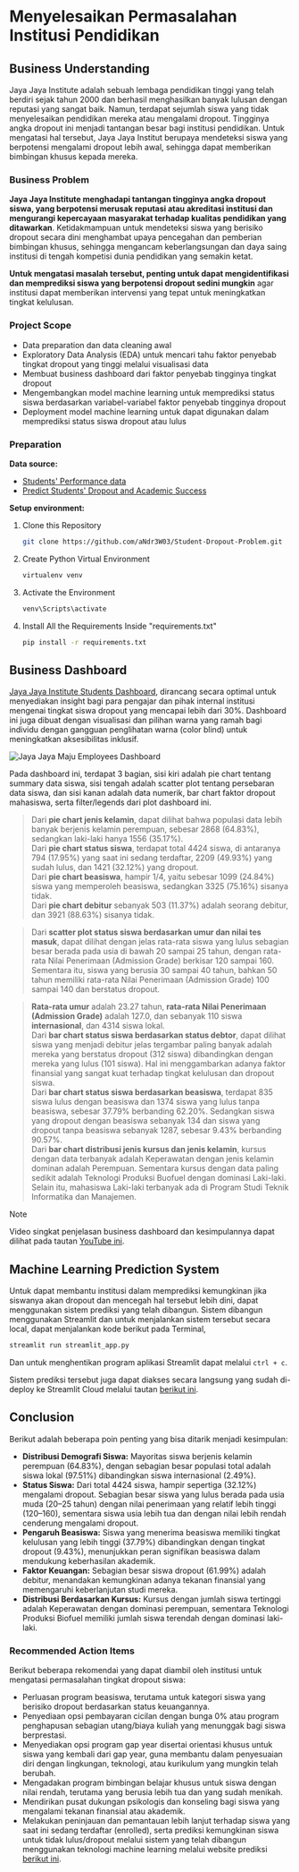 # Menyelesaikan Permasalahan Institusi Pendidikan

## Business Understanding

Jaya Jaya Institute adalah sebuah lembaga pendidikan tinggi yang telah berdiri sejak tahun 2000 dan berhasil menghasilkan banyak lulusan dengan reputasi yang sangat baik. Namun, terdapat sejumlah siswa yang tidak menyelesaikan pendidikan mereka atau mengalami dropout. Tingginya angka dropout ini menjadi tantangan besar bagi institusi pendidikan. Untuk mengatasi hal tersebut, Jaya Jaya Institut berupaya mendeteksi siswa yang berpotensi mengalami dropout lebih awal, sehingga dapat memberikan bimbingan khusus kepada mereka.

### Business Problem

**Jaya Jaya Institute menghadapi tantangan tingginya angka dropout siswa, yang berpotensi merusak reputasi atau akreditasi institusi dan mengurangi kepercayaan masyarakat terhadap kualitas pendidikan yang ditawarkan**. Ketidakmampuan untuk mendeteksi siswa yang berisiko dropout secara dini menghambat upaya pencegahan dan pemberian bimbingan khusus, sehingga mengancam keberlangsungan dan daya saing institusi di tengah kompetisi dunia pendidikan yang semakin ketat.

**Untuk mengatasi masalah tersebut, penting untuk dapat mengidentifikasi dan memprediksi siswa yang berpotensi dropout sedini mungkin** agar institusi dapat memberikan intervensi yang tepat untuk meningkatkan tingkat kelulusan.

### Project Scope

- Data preparation dan data cleaning awal
- Exploratory Data Analysis (EDA) untuk mencari tahu faktor penyebab tingkat dropout yang tinggi melalui visualisasi data
- Membuat business dashboard dari faktor penyebab tingginya tingkat dropout
- Mengembangkan model machine learning untuk memprediksi status siswa berdasarkan variabel-variabel faktor penyebab tingginya dropout
- Deployment model machine learning untuk dapat digunakan dalam memprediksi status siswa dropout atau lulus

### Preparation

**Data source:**
- [Students' Performance data](https://github.com/dicodingacademy/dicoding_dataset/tree/main/students_performance 'Dicoding GitHub - Students Performance data')
- [Predict Students' Dropout and Academic Success](https://doi.org/10.24432/C5MC89 'UCI Machine Learning - Predict Students Dropout and Academic Success')

**Setup environment:**

1. Clone this Repository
   ```bash
   git clone https://github.com/aNdr3W03/Student-Dropout-Problem.git
   ```

2. Create Python Virtual Environment
   ```bash
   virtualenv venv
   ```

2. Activate the Environment
   ```bash
   venv\Scripts\activate
   ```

4. Install All the Requirements Inside "requirements.txt"
   ```bash
   pip install -r requirements.txt
   ```

## Business Dashboard

[Jaya Jaya Institute Students Dashboard](https://public.tableau.com/shared/HX5QWTBF4 'Tableau Public - Jaya Jaya Institute Students Dashboard'), dirancang secara optimal untuk menyediakan insight bagi para pengajar dan pihak internal institusi mengenai tingkat siswa dropout yang mencapai lebih dari 30%. Dashboard ini juga dibuat dengan visualisasi dan pilihan warna yang ramah bagi individu dengan gangguan penglihatan warna (color blind) untuk meningkatkan aksesibilitas inklusif.

![Jaya Jaya Maju Employees Dashboard](https://github.com/user-attachments/assets/cc514db7-03a7-4905-916d-ef707c0738dc 'Jaya Jaya Institute Students Dashboard')

Pada dashboard ini, terdapat 3 bagian, sisi kiri adalah pie chart tentang summary data siswa, sisi tengah adalah scatter plot tentang persebaran data siswa, dan sisi kanan adalah data numerik, bar chart faktor dropout mahasiswa, serta filter/legends dari plot dashboard ini.

> Dari **pie chart jenis kelamin**, dapat dilihat bahwa populasi data lebih banyak berjenis kelamin perempuan, sebesar 2868 (64.83%), sedangkan laki-laki hanya 1556 (35.17%).  
> Dari **pie chart status siswa**, terdapat total 4424 siswa, di antaranya 794 (17.95%) yang saat ini sedang terdaftar, 2209 (49.93%) yang sudah lulus, dan 1421 (32.12%) yang dropout.  
> Dari **pie chart beasiswa**, hampir 1/4, yaitu sebesar  1099 (24.84%) siswa yang memperoleh beasiswa, sedangkan 3325 (75.16%) sisanya tidak.  
> Dari **pie chart debitur** sebanyak 503 (11.37%) adalah seorang debitur, dan 3921 (88.63%) sisanya tidak.  

> Dari **scatter plot status siswa berdasarkan umur dan nilai tes masuk**, dapat dilihat dengan jelas rata-rata siswa yang lulus sebagian besar berada pada usia di bawah 20 sampai 25 tahun, dengan rata-rata Nilai Penerimaan (Admission Grade) berkisar 120 sampai 160. Sementara itu, siswa yang berusia 30 sampai 40 tahun, bahkan 50 tahun memiliki rata-rata Nilai Penerimaan (Admission Grade) 100 sampai 140 dan berstatus dropout.  

> **Rata-rata umur** adalah 23.27 tahun, **rata-rata Nilai Penerimaan (Admission Grade)** adalah 127.0, dan sebanyak 110 siswa **internasional**, dan 4314 siswa lokal.  
> Dari **bar chart status siswa berdasarkan status debtor**, dapat dilihat siswa yang menjadi debitur jelas tergambar paling banyak adalah mereka yang berstatus dropout (312 siswa) dibandingkan dengan mereka yang lulus (101 siswa). Hal ini menggambarkan adanya faktor finansial yang sangat kuat terhadap tingkat kelulusan dan dropout siswa.  
> Dari **bar chart status siswa berdasarkan beasiswa**, terdapat 835 siswa lulus dengan beasiswa dan 1374 siswa yang lulus tanpa beasiswa, sebesar 37.79% berbanding 62.20%. Sedangkan siswa yang dropout dengan beasiswa sebanyak 134 dan siswa yang dropout tanpa beasiswa sebanyak 1287, sebesar 9.43% berbanding 90.57%.  
> Dari **bar chart distribusi jenis kursus dan jenis kelamin**, kursus dengan data terbanyak adalah Keperawatan dengan jenis kelamin dominan adalah Perempuan. Sementara kursus dengan data paling sedikit adalah Teknologi Produksi Buofuel dengan dominasi Laki-laki. Selain itu, mahasiswa Laki-laki terbanyak ada di Program Studi Teknik Informatika dan Manajemen.  

> [!NOTE]
> Video singkat penjelasan business dashboard dan kesimpulannya dapat dilihat pada tautan [YouTube ini](https://youtu.be/FcmiS-Oo1xc 'Jaya Jaya Institute Students Dashboard').

## Machine Learning Prediction System

Untuk dapat membantu institusi dalam memprediksi kemungkinan jika siswanya akan dropout dan mencegah hal tersebut lebih dini, dapat menggunakan sistem prediksi yang telah dibangun. Sistem dibangun menggunakan Streamlit dan untuk menjalankan sistem tersebut secara local, dapat menjalankan kode berikut pada Terminal,

```bash
streamlit run streamlit_app.py
```

Dan untuk menghentikan program aplikasi Streamlit dapat melalui `ctrl + c`.

Sistem prediksi tersebut juga dapat diakses secara langsung yang sudah di-deploy ke Streamlit Cloud melalui tautan [berikut ini](https://student-dropout-predict.streamlit.app 'Jaya Jaya Institute Students Dropout Prediction').

## Conclusion

Berikut adalah beberapa poin penting yang bisa ditarik menjadi kesimpulan:
- **Distribusi Demografi Siswa:** Mayoritas siswa berjenis kelamin perempuan (64.83%), dengan sebagian besar populasi total adalah siswa lokal (97.51%) dibandingkan siswa internasional (2.49%).
- **Status Siswa:** Dari total 4424 siswa, hampir sepertiga (32.12%) mengalami dropout. Sebagian besar siswa yang lulus berada pada usia muda (20–25 tahun) dengan nilai penerimaan yang relatif lebih tinggi (120–160), sementara siswa usia lebih tua dan dengan nilai lebih rendah cenderung mengalami dropout.
- **Pengaruh Beasiswa:** Siswa yang menerima beasiswa memiliki tingkat kelulusan yang lebih tinggi (37.79%) dibandingkan dengan tingkat dropout (9.43%), menunjukkan peran signifikan beasiswa dalam mendukung keberhasilan akademik.
- **Faktor Keuangan:** Sebagian besar siswa dropout (61.99%) adalah debitur, menandakan kemungkinan adanya tekanan finansial yang memengaruhi keberlanjutan studi mereka.
- **Distribusi Berdasarkan Kursus:** Kursus dengan jumlah siswa tertinggi adalah Keperawatan dengan dominasi perempuan, sementara Teknologi Produksi Biofuel memiliki jumlah siswa terendah dengan dominasi laki-laki.

### Recommended Action Items

Berikut beberapa rekomendai yang dapat diambil oleh institusi untuk mengatasi permasalahan tingkat dropout siswa:
- Perluasan program beasiswa, terutama untuk kategori siswa yang berisiko dropout berdasarkan status keuangannya.
- Penyediaan opsi pembayaran cicilan dengan bunga 0% atau program penghapusan sebagian utang/biaya kuliah yang menunggak bagi siswa berprestasi.
- Menyediakan opsi program gap year disertai orientasi khusus untuk siswa yang kembali dari gap year, guna membantu dalam penyesuaian diri dengan lingkungan, teknologi, atau kurikulum yang mungkin telah berubah.
- Mengadakan program bimbingan belajar khusus untuk siswa dengan nilai rendah, terutama yang berusia lebih tua dan yang sudah menikah.
- Mendirikan pusat dukungan psikologis dan konseling bagi siswa yang mengalami tekanan finansial atau akademik.
- Melakukan peninjauan dan pemantauan lebih lanjut terhadap siswa yang saat ini sedang terdaftar (enrolled), serta prediksi kemungkinan siswa untuk tidak lulus/dropout melalui sistem yang telah dibangun menggunakan teknologi machine learning melalui website prediksi [berikut ini](https://student-dropout-predict.streamlit.app 'Jaya Jaya Institute Students Dropout Prediction').
